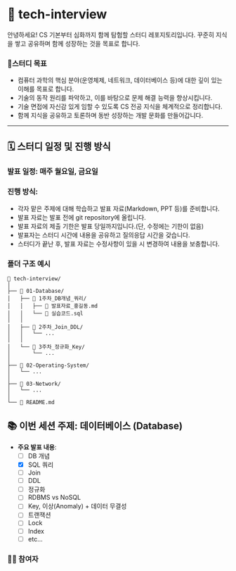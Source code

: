 # 🐘 tech-interview
안녕하세요! CS 기본부터 심화까지 함께 탐험할 스터디 레포지토리입니다. 꾸준히 지식을 쌓고 공유하며 함께 성장하는 것을 목표로 합니다.

### 🎯스터디 목표
* 컴퓨터 과학의 핵심 분야(운영체제, 네트워크, 데이터베이스 등)에 대한 깊이 있는 이해를 목표로 합니다.
* 기술의 동작 원리를 파악하고, 이를 바탕으로 문제 해결 능력을 향상시킵니다.
* 기술 면접에 자신감 있게 임할 수 있도록 CS 전공 지식을 체계적으로 정리합니다.
* 함께 지식을 공유하고 토론하며 동반 성장하는 개발 문화를 만들어갑니다.

---

## 🗓️ 스터디 일정 및 진행 방식
### **발표 일정**: 매주 **월요일**, **금요일**
### 진행 방식:
- 각자 맡은 주제에 대해 학습하고 발표 자료(Markdown, PPT 등)를 준비합니다.
- 발표 자료는 발표 전에 git repository에 올립니다.
- 발표 자료의 제출 기한은 발표 당일까지입니다.(단, 수정에는 기한이 없음)
- 발표자는 스터디 시간에 내용을 공유하고 질의응답 시간을 갖습니다.
- 스터디가 끝난 후, 발표 자료는 수정사항이 있을 시 변경하여 내용을 보충합니다.
### 폴더 구조 예시
```
📁 tech-interview/
│
├── 📁 01-Database/
│   ├── 📁 1주차_DB개념_쿼리/
│   │   ├── 📄 발표자료_홍길동.md
│   │   └── 📄 실습코드.sql
│   │
│   ├── 📁 2주차_Join_DDL/
│   │   └── ...
│   │
│   └── 📁 3주차_정규화_Key/
│       └── ...
│
├── 📁 02-Operating-System/
│   └── ...
│
├── 📁 03-Network/
│   └── ...
│
└── 📄 README.md
```

## 📚 이번 세션 주제: 데이터베이스 (Database)
* **주요 발표 내용**:
    - [ ] DB 개념
    - [x] SQL 쿼리
    - [ ] Join
    - [ ] DDL
    - [ ] 정규화
    - [ ] RDBMS vs NoSQL
    - [ ] Key, 이상(Anomaly) + 데이터 무결성
    - [ ] 트랜잭션
    - [ ] Lock
    - [ ] Index
    - [ ] etc...

### 🧑‍💻 참여자
